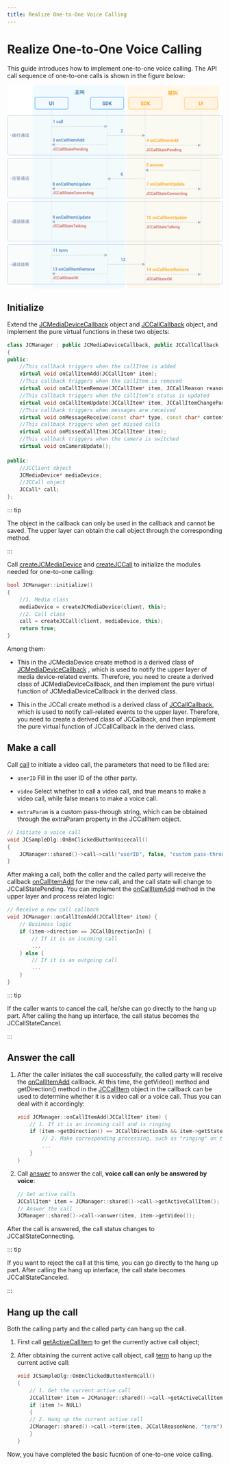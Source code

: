 ```yaml
---
title: Realize One-to-One Voice Calling
---
```

# Realize One-to-One Voice Calling

This guide introduces how to implement one-to-one voice calling. The API
call sequence of one-to-one calls is shown in the figure below:

![../../../../\_images/1-1workflowios.png](../../../../_images/1-1workflowios.png)

## Initialize

Extend the
[JCMediaDeviceCallback](https://developer.juphoon.com/portal/reference/V2.1/windows/C++/html/class_j_c_media_device_callback.html)
object and
[JCCallCallback](https://developer.juphoon.com/portal/reference/V2.1/windows/C++/html/class_j_c_call_callback.html)
object, and implement the pure virtual functions in these two objects:

``````cpp
class JCManager : public JCMediaDeviceCallback, public JCCallCallback
{
public:
    //This callback triggers when the callItem is added
    virtual void onCallItemAdd(JCCallItem* item);
    //This callback triggers when the callItem is removed
    virtual void onCallItemRemove(JCCallItem* item, JCCallReason reason, const char* description);
    //This callback triggers when the callItem‘s status is updated
    virtual void onCallItemUpdate(JCCallItem* item, JCCallItemChangeParam changeParam);
    //This callback triggers when messages are received
    virtual void onMessageReceive(const char* type, const char* content, JCCallItem* item);
    //This callback triggers when get missed calls
    virtual void onMissedCallItem(JCCallItem* item);
    //This callback triggers when the camera is switched
    virtual void onCameraUpdate();

public:
    //JCClient object
    JCMediaDevice* mediaDevice;
    //JCCall object
    JCCall* call;
};
``````

::: tip

The object in the callback can only be used in the callback and cannot
be saved. The upper layer can obtain the call object through the
corresponding method.

:::

Call
[createJCMediaDevice](https://developer.juphoon.com/portal/reference/V2.1/windows/C++/html/_j_c_media_device_8h.html#a96a10766264f3c12af531b70cb9c9749)
and
[createJCCall](https://developer.juphoon.com/portal/reference/V2.1/windows/C++/html/_j_c_call_8h.html#a29320972a659ce8eaf4994576103a62c)
to initialize the modules needed for one-to-one calling:

``````cpp
bool JCManager::initialize()
{
    //1. Media class
    mediaDevice = createJCMediaDevice(client, this);
    //2. Call class
    call = createJCCall(client, mediaDevice, this);
    return true;
}
``````

Among them:

- This in the JCMediaDevice create method is a derived class of
    [JCMediaDeviceCallback](https://developer.juphoon.com/portal/reference/V2.1/windows/C++/html/class_j_c_media_device_callback.html)
    , which is used to notify the upper layer of media device-related
    events. Therefore, you need to create a derived class of
    JCMediaDeviceCallback, and then implement the pure virtual function
    of JCMediaDeviceCallback in the derived class.

- This in the JCCall create method is a derived class of
    [JCCallCallback](https://developer.juphoon.com/portal/reference/V2.1/windows/C++/html/class_j_c_call_callback.html),
    which is used to notify call-related events to the upper layer.
    Therefore, you need to create a derived class of JCCallback, and
    then implement the pure virtual function of JCCallCallback in the
    derived class.

## Make a call

Call
[call](https://developer.juphoon.com/portal/reference/V2.1/windows/C++/html/class_j_c_call.html#a7b2d614431cb23e82ea18b77deb50549)
to initiate a video call, the parameters that need to be filled are:

- `userID` Fill in the user ID of the other party.

- `video` Select whether to call a video call, and true means to make
    a video call, while false means to make a voice call.

- `extraParam` is a custom pass-through string, which can be obtained
    through the extraParam property in the JCCallItem object.

``````cpp
// Initiate a voice call
void JCSampleDlg::OnBnClickedButtonVoicecall()
{
    JCManager::shared()->call->call("userID", false, "custom pass-through string");
}
``````

After making a call, both the caller and the called party will receive
the callback
[onCallItemAdd](https://developer.juphoon.com/portal/reference/V2.1/windows/C++/html/class_j_c_call_callback.html#a2188f777767ca071c145d4a50687ce63)
for the new call, and the call state will change to JCCallStatePending.
You can implement the
[onCallItemAdd](https://developer.juphoon.com/portal/reference/V2.1/windows/C++/html/class_j_c_call_callback.html#a2188f777767ca071c145d4a50687ce63)
method in the upper layer and process related logic:

``````cpp
// Receive a new call callback
void JCManager::onCallItemAdd(JCCallItem* item) {
    // Business logic
    if (item->direction == JCCallDirectionIn) {
        // If it is an incoming call
        ...
    } else {
        // If it is an outgoing call
        ...
    }
}
``````

::: tip

If the caller wants to cancel the call, he/she can go directly to the
hang up part. After calling the hang up interface, the call status
becomes the JCCallStateCancel.

:::

## Answer the call

1. After the caller initiates the call successfully, the called party
    will receive the
    [onCallItemAdd](https://developer.juphoon.com/portal/reference/V2.1/windows/C++/html/class_j_c_call_callback.html#a2188f777767ca071c145d4a50687ce63)
    callback. At this time, the getVideo() method and getDirection()
    method in the
    [JCCallItem](https://developer.juphoon.com/portal/reference/V2.1/windows/C++/html/class_j_c_call_item.html)
    object in the callback can be used to determine whether it is a
    video call or a voice call. Thus you can deal with it accordingly:

    ``````cpp
    void JCManager::onCallItemAdd(JCCallItem* item) {
        // 1. If it is an incoming call and is ringing
        if (item->getDirection() == JCCallDirectionIn && item->getState() == JCCallStatePending) {
            // 2. Make corresponding processing, such as "ringing" on the interface
            ...
        }
    }
    ``````

<!-- end list -->

2. Call
    [answer](https://developer.juphoon.com/portal/reference/V2.1/windows/C++/html/class_j_c_call.html#a8e44cef3051dba33a600042c7a5bf987)
    to answer the call, **voice call can only be answered by voice**:

    ``````cpp
    // Get active calls
    JCCallItem* item = JCManager::shared()->call->getActiveCallItem();
    // Answer the call
    JCManager::shared()->call->answer(item, item->getVideo());
    ``````

After the call is answered, the call status changes to
JCCallStateConnecting.

::: tip

If you want to reject the call at this time, you can go directly to the
hang up part. After calling the hang up interface, the call state
becomes JCCallStateCanceled.

:::

## Hang up the call

Both the calling party and the called party can hang up the call.

1. First call
    [getActiveCallItem](https://developer.juphoon.com/portal/reference/V2.1/windows/C++/html/class_j_c_call.html#a4b5e8afc43bd12f877e37a97fec2ff7a)
    to get the currently active call object;

2. After obtaining the current active call object, call
    [term](https://developer.juphoon.com/portal/reference/V2.1/windows/C++/html/class_j_c_call.html#a168fd884512bfd5451ffa5fac83c598b)
    to hang up the current active call:

    ``````cpp
    void JCSampleDlg::OnBnClickedButtonTermcall()
    {
        // 1. Get the current active call
        JCCallItem* item = JCManager::shared()->call->getActiveCallItem();
        if (item != NULL)
        {
        // 2. Hang up the current active call
        JCManager::shared()->call->term(item, JCCallReasonNone, "term");
        }
    }
    ``````

Now, you have completed the basic fucntion of one-to-one voice calling.
